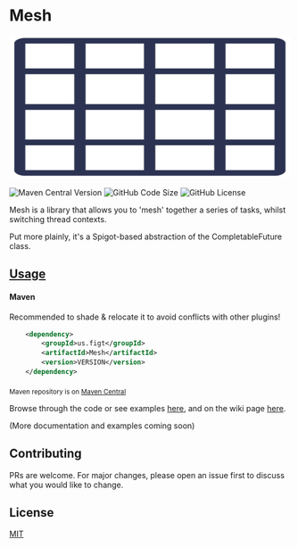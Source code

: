 # Mesh


<img src="/.github/mesh-logo.svg" alt="logo" width="1024" height="256"/>


![Maven Central Version](https://img.shields.io/maven-central/v/us.figt/Mesh?style=for-the-badge)
![GitHub Code Size](https://img.shields.io/github/languages/code-size/FigT/Mesh?color=008b68&style=for-the-badge)
![GitHub License](https://img.shields.io/github/license/FigT/Mesh?style=for-the-badge)

Mesh is a library that allows you to 'mesh' together a series of tasks, whilst switching thread contexts.

Put more plainly, it's a Spigot-based abstraction of the CompletableFuture class.


## [Usage](https://github.com/FigT/Mesh/wiki/Usage)

#### Maven
Recommended to shade & relocate it to avoid conflicts with other plugins!


```xml
	<dependency>
	    <groupId>us.figt</groupId>
	    <artifactId>Mesh</artifactId>
	    <version>VERSION</version>
	</dependency>
```
<sub>Maven repository is on [Maven Central](https://repo1.maven.org/maven2/)</sub>

Browse through the code or see examples [here](https://github.com/FigT/Mesh/tree/master/src/main/java/us/figt/mesh/example), and on the wiki page [here](https://github.com/FigT/Mesh/wiki/Usage).

(More documentation and examples coming soon)

## Contributing

PRs are welcome. For major changes, please open an issue first to discuss what you would like to change.

## License

[MIT](LICENSE)
